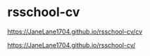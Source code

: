 # rsschool-cv

https://JaneLane1704.github.io/rsschool-cv/cv


https://JaneLane1704.github.io/rsschool-cv/
